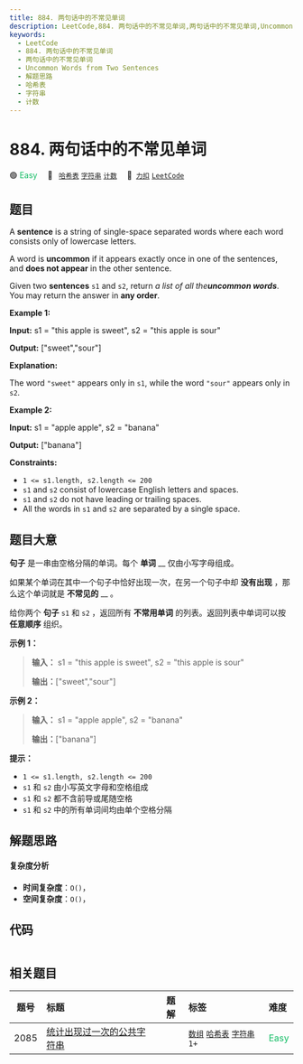 ```yaml
---
title: 884. 两句话中的不常见单词
description: LeetCode,884. 两句话中的不常见单词,两句话中的不常见单词,Uncommon Words from Two Sentences,解题思路,哈希表,字符串,计数
keywords:
  - LeetCode
  - 884. 两句话中的不常见单词
  - 两句话中的不常见单词
  - Uncommon Words from Two Sentences
  - 解题思路
  - 哈希表
  - 字符串
  - 计数
---
```


# 884. 两句话中的不常见单词

🟢 <font color=#15bd66>Easy</font>&emsp; 🔖&ensp; [`哈希表`](/tag/hash-table.md) [`字符串`](/tag/string.md) [`计数`](/tag/counting.md)&emsp; 🔗&ensp;[`力扣`](https://leetcode.cn/problems/uncommon-words-from-two-sentences) [`LeetCode`](https://leetcode.com/problems/uncommon-words-from-two-sentences)

## 题目

A **sentence** is a string of single-space separated words where each word
consists only of lowercase letters.

A word is **uncommon** if it appears exactly once in one of the sentences, and
**does not appear** in the other sentence.

Given two **sentences** `s1` and `s2`, return _a list of all the**uncommon
words**_. You may return the answer in **any order**.



**Example 1:**

**Input:** s1 = "this apple is sweet", s2 = "this apple is sour"

**Output:** ["sweet","sour"]

**Explanation:**

The word `"sweet"` appears only in `s1`, while the word `"sour"` appears only
in `s2`.

**Example 2:**

**Input:** s1 = "apple apple", s2 = "banana"

**Output:** ["banana"]



**Constraints:**

  * `1 <= s1.length, s2.length <= 200`
  * `s1` and `s2` consist of lowercase English letters and spaces.
  * `s1` and `s2` do not have leading or trailing spaces.
  * All the words in `s1` and `s2` are separated by a single space.


## 题目大意

**句子** 是一串由空格分隔的单词。每个 **单词** __ 仅由小写字母组成。

如果某个单词在其中一个句子中恰好出现一次，在另一个句子中却 **没有出现** ，那么这个单词就是 **不常见的** __ 。

给你两个 **句子** `s1` 和 `s2` ，返回所有 **不常用单词** 的列表。返回列表中单词可以按 **任意顺序** 组织。



**示例 1：**

> 
> 
> 
> 
> 
> **输入：** s1 = "this apple is sweet", s2 = "this apple is sour"
> 
> **输出：**["sweet","sour"]
> 
> 

**示例 2：**

> 
> 
> 
> 
> 
> **输入：** s1 = "apple apple", s2 = "banana"
> 
> **输出：**["banana"]
> 
> 



**提示：**

  * `1 <= s1.length, s2.length <= 200`
  * `s1` 和 `s2` 由小写英文字母和空格组成
  * `s1` 和 `s2` 都不含前导或尾随空格
  * `s1` 和 `s2` 中的所有单词间均由单个空格分隔


## 解题思路

#### 复杂度分析

- **时间复杂度**：`O()`，
- **空间复杂度**：`O()`，

## 代码

```javascript

```

## 相关题目

<!-- prettier-ignore -->
| 题号 | 标题 | 题解 | 标签 | 难度 |
| :------: | :------ | :------: | :------ | :------ |
| 2085 | [统计出现过一次的公共字符串](https://leetcode.com/problems/count-common-words-with-one-occurrence) |  |  [`数组`](/tag/array.md) [`哈希表`](/tag/hash-table.md) [`字符串`](/tag/string.md) `1+` | <font color=#15bd66>Easy</font> |